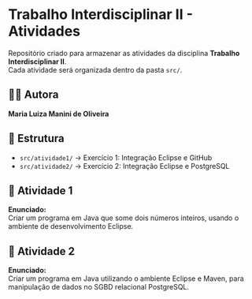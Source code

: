 # Trabalho Interdisciplinar II - Atividades

Repositório criado para armazenar as atividades da disciplina **Trabalho Interdisciplinar II**.  
Cada atividade será organizada dentro da pasta `src/`.

## 👩‍💻 Autora
**Maria Luiza Manini de Oliveira**

## 📂 Estrutura
- `src/atividade1/` → Exercício 1: Integração Eclipse e GitHub  
- `src/atividade2/` → Exercício 2: Integração Eclipse e PostgreSQL  

## 📌 Atividade 1
**Enunciado:**  
Criar um programa em Java que some dois números inteiros, usando o ambiente de desenvolvimento Eclipse.  

## 📌 Atividade 2
**Enunciado:**  
Criar um programa em Java utilizando o ambiente Eclipse e Maven, para manipulação de dados no SGBD relacional PostgreSQL.  




